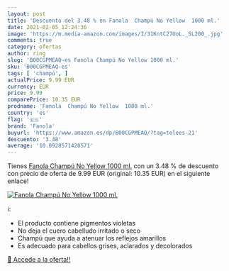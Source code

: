 ```yaml
---
layout: post
title: 'Descuento del 3.48 % en Fanola  Champú No Yellow  1000 ml.'
date: 2021-02-05 12:24:36
image: 'https://m.media-amazon.com/images/I/31KntC27UoL._SL200_.jpg'
comments: true
category: ofertas
author: ring
slug: 'B00CGPMEAQ-es Fanola Champú No Yellow 1000 ml.'
sku: 'B00CGPMEAQ-es'
tags: [ 'champú', ]
actualPrice: 9.99 EUR
currency: EUR
price: 9.99
comparePrice: 10.35 EUR
prodname: 'Fanola  Champú No Yellow  1000 ml.'
country: 'es'
flag: '🇪🇸'
brand: 'Fanola'
buyurl: 'https://www.amazon.es/dp/B00CGPMEAQ/?tag=tolees-21'
descuento: '3.48'
average: '10.0928571428571'
---
```


Tienes [Fanola  Champú No Yellow  1000 ml.](https://www.amazon.es/dp/B00CGPMEAQ/?tag=tolees-21) con un 3.48 % de descuento con precio de oferta de 9.99 EUR (original: 10.35 EUR) en el siguiente enlace!

[![Fanola  Champú No Yellow  1000 ml.](https://m.media-amazon.com/images/I/31KntC27UoL._SL200_.jpg)](https://www.amazon.es/dp/B00CGPMEAQ/?tag=tolees-21)

ℹ️:

- El producto contiene pigmentos violetas
- No deja el cuero cabelludo irritado o seco
- Champú que ayuda a atenuar los reflejos amarillos
- Es adecuado para cabellos grises, aclarados y decolorados

[🛒 Accede a la oferta!!](https://www.amazon.es/dp/B00CGPMEAQ/?tag=tolees-21)
